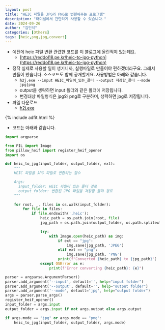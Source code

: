 ```yaml
---
layout: post
title: "HEIC 파일을 JPG와 PNG로 변환해주는 프로그램"
description: "터미널에서 간단하게 사용할 수 있습니다."
date: 2024-09-26
author: "김민석"
categories: [Others]
tags: [heic,png,jpg,convert]
---
```

- 예전에 heic 파일 변환 관련한 코드를 이 블로그에 올린적이 있는데요.
  - [https://reddol18.pe.kr/heic-to-jpg-python](https://reddol18.pe.kr/heic-to-jpg-python)
- 정작 실제로 사용할 일이 생기니까, 실행파일로 만들어야 편하겠더라구요. 그래서 만들어 봤습니다. 소스코드도 함께 공개할게요. 사용방법은 아래와 같습니다.
  - ``h2j.exe --input HEIC_파일이_있는_폴더 --output 저장할_폴더 --mode jpg|png``
  - output을 생략하면 input 폴더와 같은 폴더에 저장됩니다.
  - 변경대상 파일형식은 jpg와 png로 구분하며, 생략하면 jpg로 저장됩니다.
- 파일 다운로드
  - [h2j.exe](https://github.com/reddol18/dev5min/blob/master/snippets/h2j.exe)

{% include adfit.html %}    

- 코드는 아래와 같습니다.

```python
import argparse

from PIL import Image
from pillow_heif import register_heif_opener
import os

def heic_to_jpg(input_folder, output_folder, ext):
    """
    HEIC 파일을 JPG 파일로 변환하는 함수

    Args:
      input_folder: HEIC 파일이 있는 폴더 경로
      output_folder: 변환된 JPG 파일을 저장할 폴더 경로
    """

    for root, _, files in os.walk(input_folder):
        for file in files:
            if file.endswith('.heic'):
                heic_path = os.path.join(root, file)
                jpg_path = os.path.join(output_folder, os.path.splitext(file)[0] + '.' + ext)

                try:
                    with Image.open(heic_path) as img:
                        if ext == "jpg":
                            img.save(jpg_path, 'JPEG')
                        elif ext == "png":
                            img.save(jpg_path, 'PNG')
                        print(f"Converted {heic_path} to {jpg_path}")
                except OSError as e:
                    print(f"Error converting {heic_path}: {e}")

parser = argparse.ArgumentParser()
parser.add_argument('--input', default='', help="input folder")
parser.add_argument('--output', default='', help="output folder")
parser.add_argument('--mode', default='jpg', help="output folder")
args = parser.parse_args()
register_heif_opener()
input_folder = args.input
output_folder = args.input if not args.output else args.output

if args.mode == "jpg" or args.mode == "png":
    heic_to_jpg(input_folder, output_folder, args.mode)
```
